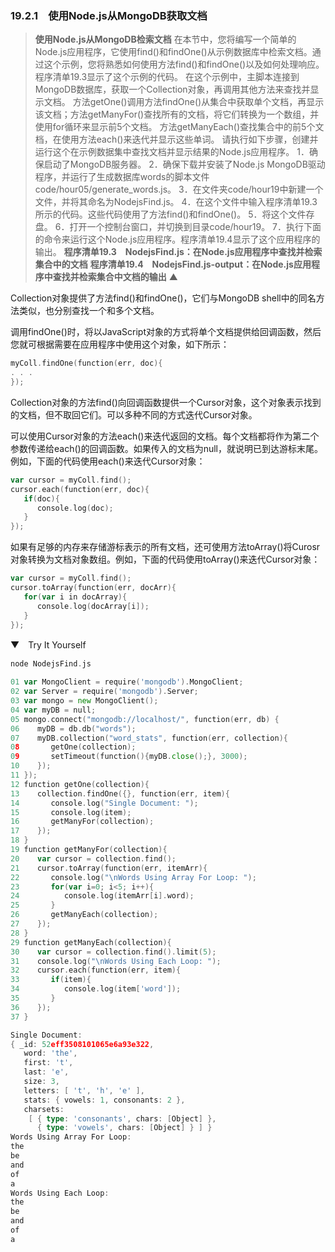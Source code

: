 ### 19.2.1　使用Node.js从MongoDB获取文档

> **使用Node.js从MongoDB检索文档**
> 在本节中，您将编写一个简单的Node.js应用程序，它使用find()和findOne()从示例数据库中检索文档。通过这个示例，您将熟悉如何使用方法find()和findOne()以及如何处理响应。程序清单19.3显示了这个示例的代码。
> 在这个示例中，主脚本连接到MongoDB数据库，获取一个Collection对象，再调用其他方法来查找并显示文档。
> 方法getOne()调用方法findOne()从集合中获取单个文档，再显示该文档；方法getManyFor()查找所有的文档，将它们转换为一个数组，并使用for循环来显示前5个文档。
> 方法getManyEach()查找集合中的前5个文档，在使用方法each()来迭代并显示这些单词。
> 请执行如下步骤，创建并运行这个在示例数据集中查找文档并显示结果的Node.js应用程序。
> 1．确保启动了MongoDB服务器。
> 2．确保下载并安装了Node.js MongoDB驱动程序，并运行了生成数据库words的脚本文件code/hour05/generate_words.js。
> 3．在文件夹code/hour19中新建一个文件，并将其命名为NodejsFind.js。
> 4．在这个文件中输入程序清单19.3所示的代码。这些代码使用了方法find()和findOne()。
> 5．将这个文件存盘。
> 6．打开一个控制台窗口，并切换到目录code/hour19。
> 7．执行下面的命令来运行这个Node.js应用程序。程序清单19.4显示了这个应用程序的输出。
> **程序清单19.3　NodejsFind.js：在Node.js应用程序中查找并检索集合中的文档**
> **程序清单19.4　NodejsFind.js-output：在Node.js应用程序中查找并检索集合中文档的输出**
> ▲

Collection对象提供了方法find()和findOne()，它们与MongoDB shell中的同名方法类似，也分别查找一个和多个文档。

调用findOne()时，将以JavaScript对象的方式将单个文档提供给回调函数，然后您就可根据需要在应用程序中使用这个对象，如下所示：

```go
myColl.findOne(function(err, doc){
. . .
});
```

Collection对象的方法find()向回调函数提供一个Cursor对象，这个对象表示找到的文档，但不取回它们。可以多种不同的方式迭代Cursor对象。

可以使用Cursor对象的方法each()来迭代返回的文档。每个文档都将作为第二个参数传递给each()的回调函数。如果传入的文档为null，就说明已到达游标末尾。例如，下面的代码使用each()来迭代Cursor对象：

```go
var cursor = myColl.find();
cursor.each(function(err, doc){
   if(doc){
      console.log(doc);
   }
});
```

如果有足够的内存来存储游标表示的所有文档，还可使用方法toArray()将Curosr对象转换为文档对象数组。例如，下面的代码使用toArray()来迭代Cursor对象：

```go
var cursor = myColl.find();
cursor.toArray(function(err, docArr){
   for(var i in docArray){
      console.log(docArray[i]);
   }
});
```

▼　Try It Yourself

```go
node NodejsFind.js
```

```go
01 var MongoClient = require('mongodb').MongoClient;
02 var Server = require('mongodb').Server;
03 var mongo = new MongoClient();
04 var myDB = null;
05 mongo.connect("mongodb://localhost/", function(err, db) {
06    myDB = db.db("words");
07    myDB.collection("word_stats", function(err, collection){
08       getOne(collection);
09       setTimeout(function(){myDB.close();}, 3000);
10    });
11 });
12 function getOne(collection){
13    collection.findOne({}, function(err, item){
14       console.log("Single Document: ");
15       console.log(item);
16       getManyFor(collection);
17    });
18 }
19 function getManyFor(collection){
20    var cursor = collection.find();
21    cursor.toArray(function(err, itemArr){
22       console.log("\nWords Using Array For Loop: ");
23       for(var i=0; i<5; i++){
24          console.log(itemArr[i].word);
25       }
26       getManyEach(collection);
27    });
28 }
29 function getManyEach(collection){
30    var cursor = collection.find().limit(5);
31    console.log("\nWords Using Each Loop: ");
32    cursor.each(function(err, item){
33       if(item){
34          console.log(item['word']);
35       }
36    });
37 }
```

```go
Single Document:
{ _id: 52eff3508101065e6a93e322,
   word: 'the',
   first: 't',
   last: 'e',
   size: 3,
   letters: [ 't', 'h', 'e' ],
   stats: { vowels: 1, consonants: 2 },
   charsets:
    [ { type: 'consonants', chars: [Object] },
      { type: 'vowels', chars: [Object] } ] }
Words Using Array For Loop:
the
be
and
of
a
Words Using Each Loop:
the
be
and
of
a
```

